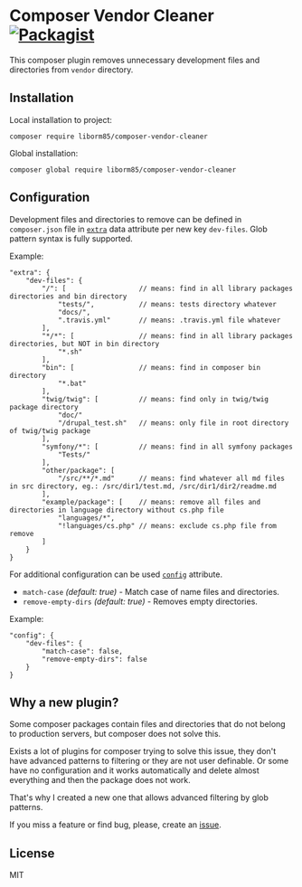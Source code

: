 # Composer Vendor Cleaner [![Packagist](https://img.shields.io/packagist/v/liborm85/composer-vendor-cleaner.svg)](https://packagist.org/packages/liborm85/composer-vendor-cleaner)

This composer plugin removes unnecessary development files and directories from `vendor` directory.

## Installation

Local installation to project:
```
composer require liborm85/composer-vendor-cleaner
```

Global installation:
```
composer global require liborm85/composer-vendor-cleaner
```

## Configuration

Development files and directories to remove can be defined in `composer.json` file
in [`extra`](https://getcomposer.org/doc/04-schema.md#extra) data attribute per new key `dev-files`.
Glob pattern syntax is fully supported.

Example:
```
"extra": {
    "dev-files": {
        "/": [                  // means: find in all library packages directories and bin directory
            "tests/",           // means: tests directory whatever
            "docs/",
            ".travis.yml"       // means: .travis.yml file whatever
        ],
        "*/*": [                // means: find in all library packages directories, but NOT in bin directory
            "*.sh"
        ],
        "bin": [                // means: find in composer bin directory
            "*.bat"
        ],
        "twig/twig": [          // means: find only in twig/twig package directory
            "doc/"
            "/drupal_test.sh"   // means: only file in root directory of twig/twig package
        ],
        "symfony/*": [          // means: find in all symfony packages
            "Tests/"
        ],
        "other/package": [
            "/src/**/*.md"      // means: find whatever all md files in src directory, eg.: /src/dir1/test.md, /src/dir1/dir2/readme.md
        ],
        "example/package": [    // means: remove all files and directories in language directory without cs.php file
            "languages/*",
            "!languages/cs.php" // means: exclude cs.php file from remove
        ]
    }
}
```

For additional configuration can be used [`config`](https://getcomposer.org/doc/04-schema.md#config) attribute.

- `match-case` _(default: true)_ - Match case of name files and directories.
- `remove-empty-dirs` _(default: true)_ - Removes empty directories.

Example:
```
"config": {
    "dev-files": {
        "match-case": false,
        "remove-empty-dirs": false
    }
}
```

## Why a new plugin?

Some composer packages contain files and directories that do not belong to production servers, but composer
does not solve this.

Exists a lot of plugins for composer trying to solve this issue, they don't have advanced patterns to filtering
or they are not user definable. Or some have no configuration and it works automatically and delete almost everything
and then the package does not work.

That's why I created a new one that allows advanced filtering by glob patterns.

If you miss a feature or find bug, please, create an [issue](https://github.com/liborm85/composer-vendor-cleaner/issues).

## License

MIT
